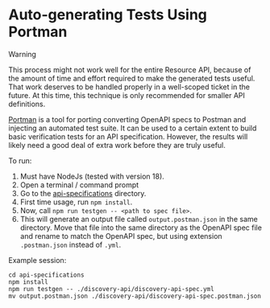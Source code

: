# Auto-generating Tests Using Portman

> [!WARNING]
> This process might not work well for the entire Resource API, because of the
> amount of time and effort required to make the generated tests useful. That
> work deserves to be handled properly in a well-scoped ticket in the future.
> At this time, this technique is only recommended for smaller API definitions.

[Portman](http://getportman.com/) is a tool for porting converting OpenAPI specs
to Postman and injecting an automated test suite. It can be used to a certain
extent to build basic verification tests for an API specification. However, the
results will likely need a good deal of extra work before they are truly useful.

To run:

1. Must have NodeJs (tested with version 18).
2. Open a  terminal / command prompt
3. Go to the [api-specifications](../api-specifications/) directory.
4. First time usage, run `npm install`.
5. Now, call `npm run testgen -- <path to spec file>`.
6. This will generate an output file called `output.postman.json` in the same
   directory. Move that file into the same directory as the OpenAPI spec file
   and rename to match the OpenAPI spec, but using extension `.postman.json`
   instead of `.yml`.

Example session:

```shell
cd api-specifications
npm install
npm run testgen -- ./discovery-api/discovery-api-spec.yml
mv output.postman.json ./discovery-api/discovery-api-spec.postman.json
```
